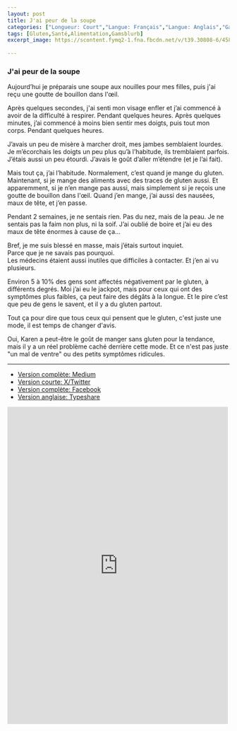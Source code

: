 ```yaml
---
layout: post
title: J'ai peur de la soupe
categories: ["Longueur: Court","Langue: Français","Langue: Anglais","Gamsblurb"]
tags: [Gluten,Santé,Alimentation,Gamsblurb]
excerpt_image: https://scontent.fymq2-1.fna.fbcdn.net/v/t39.30808-6/458394405_8528781330494785_7105921409625632597_n.jpg?_nc_cat=109&ccb=1-7&_nc_sid=127cfc&_nc_ohc=UGNJzK1L074Q7kNvgF6G80i&_nc_ht=scontent.fymq2-1.fna&_nc_gid=AJ8SYx0ZsiHxKLDPqg1w8ax&oh=00_AYBBzZXFG6mtYpiikwc7XZAZnN8B3iV5qvWIMJDE7Av8Pw&oe=66DC347D
  
---
```

### **J'ai peur de la soupe**

Aujourd’hui je préparais une soupe aux nouilles pour mes filles, puis j'ai reçu une goutte de bouillon dans l'œil.

Après quelques secondes, j'ai senti mon visage enfler et j’ai commencé à avoir de la difficulté à respirer. Pendant quelques heures. Après quelques minutes, j’ai commencé à moins bien sentir mes doigts, puis tout mon corps. Pendant quelques heures.

J’avais un peu de misère à marcher droit, mes jambes semblaient lourdes. Je m’écorchais les doigts un peu plus qu’à l’habitude, ils tremblaient parfois. J’étais aussi un peu étourdi. J’avais le goût d’aller m’étendre (et je l’ai fait).

Mais tout ça, j’ai l’habitude. Normalement, c’est quand je mange du gluten. Maintenant, si je mange des aliments avec des traces de gluten aussi. Et apparemment, si je n’en mange pas aussi, mais simplement si je reçois une goutte de bouillon dans l'œil. Quand j’en mange, j’ai aussi des nausées, maux de tête, et j’en passe.

Pendant 2 semaines, je ne sentais rien. Pas du nez, mais de la peau. Je ne sentais pas la faim non plus, ni la soif. J’ai oublié de boire et j’ai eu des maux de tête énormes à cause de ça…

Bref, je me suis blessé en masse, mais j’étais surtout inquiet.   
Parce que je ne savais pas pourquoi.  
Les médecins étaient aussi inutiles que difficiles à contacter. Et j’en ai vu plusieurs.

Environ 5 à 10% des gens sont affectés négativement par le gluten, à différents degrés. Moi j’ai eu le jackpot, mais pour ceux qui ont des symptômes plus faibles, ça peut faire des dégâts à la longue. Et le pire c’est que peu de gens le savent, et il y a du gluten partout.

Tout ça pour dire que tous ceux qui pensent que le gluten, c'est juste une mode, il est temps de changer d'avis.

Oui, Karen a peut-être le goût de manger sans gluten pour la tendance, mais il y a un réel problème caché derrière cette mode. Et ce n'est pas juste "un mal de ventre" ou des petits symptômes ridicules.


---

- [Version complète: Medium](https://medium.com/@martin.gamsby/jai-peur-de-la-soupe-28ef433ec9a4)
- [Version courte: X/Twitter](https://x.com/MartinGamsby/status/1830765243309375973)
- [Version complète: Facebook](https://www.facebook.com/share/MnicxC7zV5uRU8Ry/)
- [Version anglaise: Typeshare](https://typeshare.co/martingamsby/posts/im-afraid-of-soup)

<iframe src="https://www.facebook.com/plugins/post.php?href=https%3A%2F%2Fwww.facebook.com%2Fmartin.gamsby%2Fposts%2F8528497513856500&show_text=true&width=500" width="500" height="718" style="border:none;overflow:hidden" scrolling="no" frameborder="0" allowfullscreen="true" allow="autoplay; clipboard-write; encrypted-media; picture-in-picture; web-share"></iframe>
